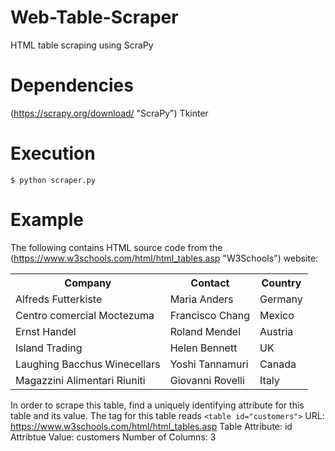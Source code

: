 # Web-Table-Scraper
HTML table scraping using ScraPy

# Dependencies
(https://scrapy.org/download/ "ScraPy")
Tkinter

# Execution
`$ python scraper.py`

# Example
The following contains HTML source code from the (https://www.w3schools.com/html/html_tables.asp "W3Schools") website:
<table id="customers">
  <tr>
    <th>Company</th>
    <th>Contact</th>
    <th>Country</th>
  </tr>
  <tr>
    <td>Alfreds Futterkiste</td>
    <td>Maria Anders</td>
    <td>Germany</td>
  </tr>
  <tr>
    <td>Centro comercial Moctezuma</td>
    <td>Francisco Chang</td>
    <td>Mexico</td>
  </tr>
  <tr>
    <td>Ernst Handel</td>
    <td>Roland Mendel</td>
    <td>Austria</td>
  </tr>
  <tr>
    <td>Island Trading</td>
    <td>Helen Bennett</td>
    <td>UK</td>
  </tr>
  <tr>
    <td>Laughing Bacchus Winecellars</td>
    <td>Yoshi Tannamuri</td>
    <td>Canada</td>
  </tr>
  <tr>
    <td>Magazzini Alimentari Riuniti</td>
    <td>Giovanni Rovelli</td>
    <td>Italy</td>
  </tr>
</table>

In order to scrape this table, find a uniquely identifying attribute for this table and its value.
The tag for this table reads ```<table id="customers">```
URL: https://www.w3schools.com/html/html_tables.asp
Table Attribute: id
Attribtue Value: customers
Number of Columns: 3
